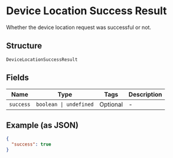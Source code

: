 
# Device Location Success Result

Whether the device location request was successful or not.

## Structure

`DeviceLocationSuccessResult`

## Fields

| Name | Type | Tags | Description |
|  --- | --- | --- | --- |
| `success` | `boolean \| undefined` | Optional | - |

## Example (as JSON)

```json
{
  "success": true
}
```

